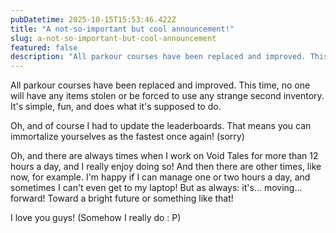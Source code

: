 ```yaml
---
pubDatetime: 2025-10-15T15:53:46.422Z
title: "A not-so-important but cool announcement!"
slug: a-not-so-important-but-cool-announcement
featured: false
description: "All parkour courses have been replaced and improved. This time, no one will have any items stolen or..."
---
```

All parkour courses have been replaced and improved. This time, no one will have any items stolen or be forced to use any strange second inventory. It's simple, fun, and does what it's supposed to do.  

Oh, and of course I had to update the leaderboards. That means you can immortalize yourselves as the fastest once again! (sorry)  

Oh, and there are always times when I work on Void Tales for more than 12 hours a day, and I really enjoy doing so! And then there are other times, like now, for example. I'm happy if I can manage one or two hours a day, and sometimes I can't even get to my laptop! But as always: it's... moving... forward! Toward a bright future or something like that!  

I love you guys! (Somehow I really do : P)
